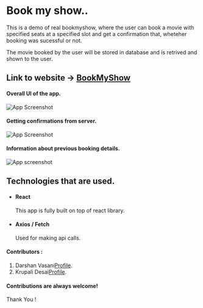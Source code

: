 # Book my show..

This is a demo of real bookmyshow, where the user can book a movie with specified seats at a specified slot and get a confirmation that, wheteher booking was sucessful or not.

The movie booked by the user will be stored in database and is retrived and shown to the user.

## Link to website -> [BookMyShow](https://bookmy-show.netlify.app/)


#### Overall UI of the app.

![App Screenshot](https://snipboard.io/g71eba.jpg)

#### Getting confirmations from server.

![App Screenshot](https://snipboard.io/hrczwF.jpg)

#### Information about previous booking details.

![App screenshot](https://snipboard.io/E76G2B.jpg)

## Technologies that are used.

- #### React  
    This app is fully built on top of react library.
- #### Axios / Fetch
    Used for making api calls.

#### Contributors :    
  1. Darshan Vasani[Profile](https://github.com/dpvasani).
  2. Krupali Desai[Profile](https://github.com/dkrupali56).


#### Contributions are always welcome!

Thank You !
